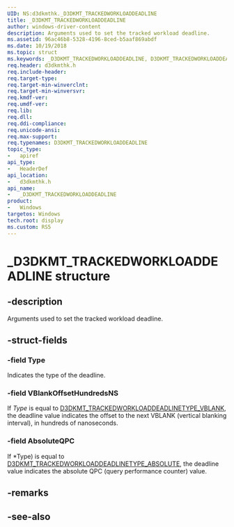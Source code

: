 ```yaml
---
UID: NS:d3dkmthk._D3DKMT_TRACKEDWORKLOADDEADLINE
title: _D3DKMT_TRACKEDWORKLOADDEADLINE
author: windows-driver-content
description: Arguments used to set the tracked workload deadline.
ms.assetid: 96ac46b8-5328-4196-8ced-b5aaf869abdf
ms.date: 10/19/2018
ms.topic: struct
ms.keywords: _D3DKMT_TRACKEDWORKLOADDEADLINE, D3DKMT_TRACKEDWORKLOADDEADLINE, 
req.header: d3dkmthk.h
req.include-header:
req.target-type:
req.target-min-winverclnt:
req.target-min-winversvr:
req.kmdf-ver:
req.umdf-ver:
req.lib:
req.dll:
req.ddi-compliance:
req.unicode-ansi:
req.max-support:
req.typenames: D3DKMT_TRACKEDWORKLOADDEADLINE
topic_type: 
-	apiref
api_type: 
-	HeaderDef
api_location: 
-	d3dkmthk.h
api_name: 
-	_D3DKMT_TRACKEDWORKLOADDEADLINE
product:
-	Windows
targetos: Windows
tech.root: display
ms.custom: RS5
---
```


# _D3DKMT_TRACKEDWORKLOADDEADLINE structure

## -description

Arguments used to set the tracked workload deadline.

## -struct-fields

### -field Type

Indicates the type of the deadline.

### -field VBlankOffsetHundredsNS

If *Type* is equal to [D3DKMT_TRACKEDWORKLOADDEADLINETYPE_VBLANK](ne-d3dkmthk-_d3dkmt_trackedworkloaddeadlinetype.md), the deadline value indicates the offset to the next VBLANK (vertical blanking interval), in hundreds of nanoseconds.

### -field AbsoluteQPC
 
If *Type) is equal to [D3DKMT_TRACKEDWORKLOADDEADLINETYPE_ABSOLUTE](ne-d3dkmthk-_d3dkmt_trackedworkloaddeadlinetype.md), the deadline value indicates the absolute QPC (query performance counter) value.

## -remarks

## -see-also
